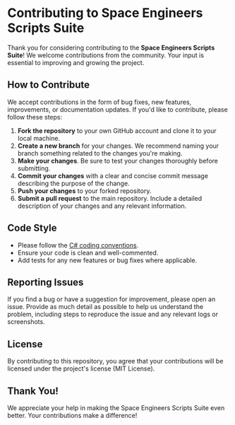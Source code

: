 # Contributing to Space Engineers Scripts Suite

Thank you for considering contributing to the **Space Engineers Scripts Suite**! We welcome contributions from the community. Your input is essential to improving and growing the project.

## How to Contribute

We accept contributions in the form of bug fixes, new features, improvements, or documentation updates. If you'd like to contribute, please follow these steps:

1. **Fork the repository** to your own GitHub account and clone it to your local machine.
2. **Create a new branch** for your changes. We recommend naming your branch something related to the changes you're making.
3. **Make your changes**. Be sure to test your changes thoroughly before submitting.
4. **Commit your changes** with a clear and concise commit message describing the purpose of the change.
5. **Push your changes** to your forked repository.
6. **Submit a pull request** to the main repository. Include a detailed description of your changes and any relevant information.

## Code Style

- Please follow the [C# coding conventions](https://learn.microsoft.com/en-us/dotnet/csharp/programming-guide/inside-a-program/coding-conventions).
- Ensure your code is clean and well-commented.
- Add tests for any new features or bug fixes where applicable.

## Reporting Issues

If you find a bug or have a suggestion for improvement, please open an issue. Provide as much detail as possible to help us understand the problem, including steps to reproduce the issue and any relevant logs or screenshots.

## License

By contributing to this repository, you agree that your contributions will be licensed under the project's license (MIT License).

## Thank You!

We appreciate your help in making the Space Engineers Scripts Suite even better. Your contributions make a difference!
